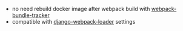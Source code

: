 +   no need rebuild docker image after webpack build with [webpack-bundle-tracker](https://github.com/owais/webpack-bundle-tracker)
+   compatible with [django-webpack-loader](https://github.com/owais/django-webpack-loader) settings
